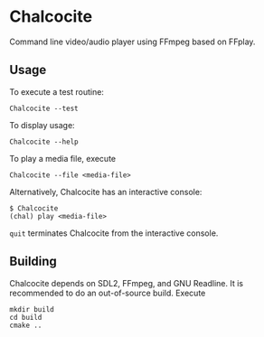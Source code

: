 # Chalcocite

Command line video/audio player using FFmpeg based on FFplay.

## Usage

To execute a test routine:
```
Chalcocite --test
```
To display usage:
```
Chalcocite --help
```
To play a media file, execute
```
Chalcocite --file <media-file>
```
Alternatively, Chalcocite has an interactive console:
```
$ Chalcocite
(chal) play <media-file>
```
`quit` terminates Chalcocite from the interactive console.

## Building

Chalcocite depends on SDL2, FFmpeg, and GNU Readline. It is recommended to do
an out-of-source build. Execute
```
mkdir build
cd build
cmake ..
```
